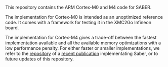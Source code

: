
This repository contains the ARM Cortex-M0 and M4 code for SABER.

The implementation for Cortex-M0 is intended as an unoptimized reference code. It comes with a framework for testing it in the XMC2Go Infineon board.

The implementation for Cortex-M4 gives a trade-off between the fastest implementation available and all the available memory optimizations with a low performance penalty. For either faster or smaller implementations, we refer to the [repository](https://github.com/KULeuven-COSIC/TCHES2020_SABER) of a [recent publication](https://eprint.iacr.org/2020/268.pdf) implementating Saber, or to future updates of this repository.
